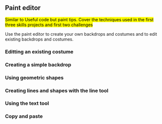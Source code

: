 ## Paint editor

<mark>Similar to Useful code but paint tips. Cover the techniques used in the first three skills projects and first two challenges</mark>

Use the paint editor to create your own backdrops and costumes and to edit existing backdrops and costumes. 

### Editting an existing costume

### Creating a simple backdrop

### Using geometric shapes

### Creating lines and shapes with the line tool

### Using the text tool

### Copy and paste
